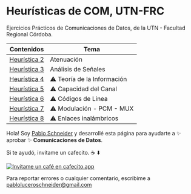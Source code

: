 # Heurísticas de COM, UTN-FRC

Ejercicios Prácticos de Comunicaciones de Datos, de la UTN - Facultad Regional Córdoba.

| Contenidos                       | Tema                        |
| -------------------------------- | --------------------------- |
| [Heurística 2](heuristica-2/2-1) | Atenuación                  |
| [Heurística 3](heuristica-3/3-1) | Análisis de Señales         |
| [Heurística 4](#)                | ⚠️ Teoría de la Información |
| [Heurística 5](#)                | ⚠️ Capacidad del Canal      |
| [Heurística 6](#)                | ⚠️ Códigos de Linea         |
| [Heurística 7](#)                | ⚠️ Modulación - PCM - MUX   |
| [Heurística 8](#)                | ⚠️ Enlaces inalámbricos     |

Hola! Soy [Pablo Schneider](https://www.linkedin.com/in/pabloschneider/) y desarrollé esta página para ayudarte a ✨ aprobar ✨ **Comunicaciones de Datos**.

Si te ayudó, invitame un cafecito. ☕️ ⬇️

[![Invitame un café en cafecito.app](https://cdn.cafecito.app/imgs/buttons/button_6.svg)](https://cafecito.app/pabloschneider)

Para reportar errores o cualquier comentario, escribime a pabloluceroschneider@gmail.com
